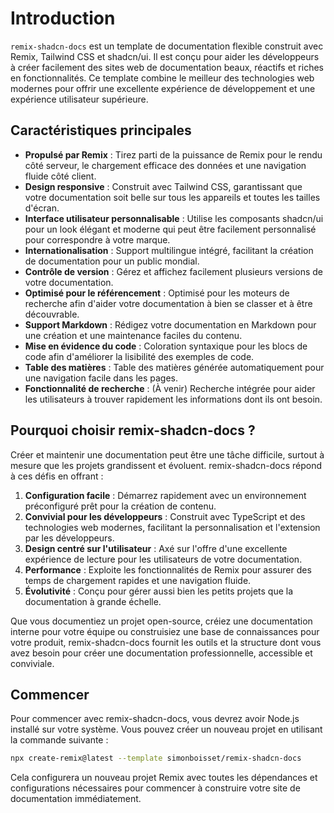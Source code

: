 # Introduction

`remix-shadcn-docs` est un template de documentation flexible construit avec Remix, Tailwind CSS et shadcn/ui. Il est conçu pour aider les développeurs à créer facilement des sites web de documentation beaux, réactifs et riches en fonctionnalités. Ce template combine le meilleur des technologies web modernes pour offrir une excellente expérience de développement et une expérience utilisateur supérieure.

## Caractéristiques principales

- **Propulsé par Remix** : Tirez parti de la puissance de Remix pour le rendu côté serveur, le chargement efficace des données et une navigation fluide côté client.
- **Design responsive** : Construit avec Tailwind CSS, garantissant que votre documentation soit belle sur tous les appareils et toutes les tailles d'écran.
- **Interface utilisateur personnalisable** : Utilise les composants shadcn/ui pour un look élégant et moderne qui peut être facilement personnalisé pour correspondre à votre marque.
- **Internationalisation** : Support multilingue intégré, facilitant la création de documentation pour un public mondial.
- **Contrôle de version** : Gérez et affichez facilement plusieurs versions de votre documentation.
- **Optimisé pour le référencement** : Optimisé pour les moteurs de recherche afin d'aider votre documentation à bien se classer et à être découvrable.
- **Support Markdown** : Rédigez votre documentation en Markdown pour une création et une maintenance faciles du contenu.
- **Mise en évidence du code** : Coloration syntaxique pour les blocs de code afin d'améliorer la lisibilité des exemples de code.
- **Table des matières** : Table des matières générée automatiquement pour une navigation facile dans les pages.
- **Fonctionnalité de recherche** : (À venir) Recherche intégrée pour aider les utilisateurs à trouver rapidement les informations dont ils ont besoin.

## Pourquoi choisir remix-shadcn-docs ?

Créer et maintenir une documentation peut être une tâche difficile, surtout à mesure que les projets grandissent et évoluent. remix-shadcn-docs répond à ces défis en offrant :

1. **Configuration facile** : Démarrez rapidement avec un environnement préconfiguré prêt pour la création de contenu.
2. **Convivial pour les développeurs** : Construit avec TypeScript et des technologies web modernes, facilitant la personnalisation et l'extension par les développeurs.
3. **Design centré sur l'utilisateur** : Axé sur l'offre d'une excellente expérience de lecture pour les utilisateurs de votre documentation.
4. **Performance** : Exploite les fonctionnalités de Remix pour assurer des temps de chargement rapides et une navigation fluide.
5. **Évolutivité** : Conçu pour gérer aussi bien les petits projets que la documentation à grande échelle.

Que vous documentiez un projet open-source, créiez une documentation interne pour votre équipe ou construisiez une base de connaissances pour votre produit, remix-shadcn-docs fournit les outils et la structure dont vous avez besoin pour créer une documentation professionnelle, accessible et conviviale.

## Commencer

Pour commencer avec remix-shadcn-docs, vous devrez avoir Node.js installé sur votre système. Vous pouvez créer un nouveau projet en utilisant la commande suivante :

```bash
npx create-remix@latest --template simonboisset/remix-shadcn-docs
```

Cela configurera un nouveau projet Remix avec toutes les dépendances et configurations nécessaires pour commencer à construire votre site de documentation immédiatement.
